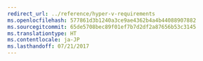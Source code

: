 ```yaml
---
redirect_url: ../reference/hyper-v-requirements
ms.openlocfilehash: 577861d3b1240a3ce9ae4362b4a4b44088907882
ms.sourcegitcommit: 65de5708bec89f01ef7b7d2df2a87656b53c3145
ms.translationtype: HT
ms.contentlocale: ja-JP
ms.lasthandoff: 07/21/2017
---
```

